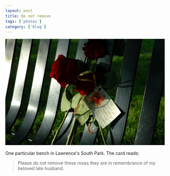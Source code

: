 ```yaml
---
layout: post
title: Do not remove
tags: ['photos']
category: ['blog']
---
```


![Bench Roses :: Nikon D70](/media/2008/06/bench.jpg)

One particular bench in Lawrence's South Park. The card reads:

> Please do not remove these roses they are in remembrance of my beloved
> late husband.

